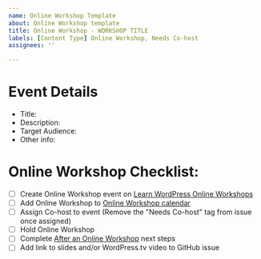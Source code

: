 ```yaml
---
name: Online Workshop Template
about: Online Workshop template
title: Online Workshop - WORKSHOP TITLE
labels: [Content Type] Online Workshop, Needs Co-host
assignees: ''

---
```


<!--  The steps to creating an Online Workshop can be found in this [Online Workshop Hhandbook page](https://make.wordpress.org/training/handbook/online-workshops/). -->

# Event Details
- Title: 
- Description: 
- Target Audience: 
- Other info: 

# Online Workshop Checklist:
- [ ] Create Online Workshop event on [Learn WordPress Online Workshops](https://www.meetup.com/learn-wordpress-online-workshops/)
- [ ] Add Online Workshop to [Online Workshop calendar](https://learn.wordpress.org/online-workshops/)
- [ ] Assign Co-host to event (Remove the "Needs Co-host" tag from issue once assigned)
- [ ] Hold Online Workshop
- [ ] Complete [After an Online Workshop](https://make.wordpress.org/training/handbook/online-workshops/after-an-online-workshop/) next steps
- [ ] Add link to slides and/or WordPress.tv video to GitHub issue
